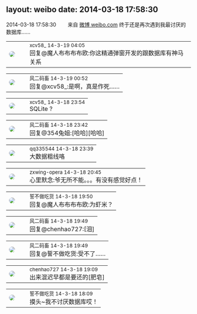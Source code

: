 layout: weibo
date: 2014-03-18 17:58:30
---
<meta name="referrer" content="no-referrer" />

2014-03-18 17:58:30  &nbsp;&nbsp;&nbsp;&nbsp;&nbsp;&nbsp; 来自 <a href="http://weibo.com/" rel="nofollow">微博 weibo.com</a>
终于还是再次遇到我最讨厌的数据库…… ​​​

<table style="width: 100%;">
  <tr>
    <td style="width: 40px;"><img style="border-radius:50%" src="https://tva3.sinaimg.cn/crop.0.0.1242.1242.50/801f7e9ajw8f3peekcgoqj20yi0yidg9.jpg?KID=imgbed,tva&Expires=1624466384&ssig=cfj8A4MSo0"></td>
    <td colspan="2"><small>xcv58_ 14-3-19 04:05</small><br/>回复@魔人布布布布欧:你这精通弹窗开发的跟数据库有神马关系</td>
  </tr>
</table>

<table style="width: 100%;">
  <tr>
    <td style="width: 40px;"><img style="border-radius:50%" src="https://tva3.sinaimg.cn/crop.0.0.639.639.50/6d2a6003jw8f3idy69w2gj20hs0hrt9g.jpg?KID=imgbed,tva&Expires=1624466384&ssig=bA%2BfUAQuWO"></td>
    <td colspan="2"><small>风二码畜 14-3-19 00:52</small><br/>回复@xcv58_:是啊，真是作死……</td>
  </tr>
</table>

<table style="width: 100%;">
  <tr>
    <td style="width: 40px;"><img style="border-radius:50%" src="https://tva3.sinaimg.cn/crop.0.0.1242.1242.50/801f7e9ajw8f3peekcgoqj20yi0yidg9.jpg?KID=imgbed,tva&Expires=1624466384&ssig=cfj8A4MSo0"></td>
    <td colspan="2"><small>xcv58_ 14-3-18 23:54</small><br/>SQLite ?</td>
  </tr>
</table>

<table style="width: 100%;">
  <tr>
    <td style="width: 40px;"><img style="border-radius:50%" src="https://tva3.sinaimg.cn/crop.0.0.639.639.50/6d2a6003jw8f3idy69w2gj20hs0hrt9g.jpg?KID=imgbed,tva&Expires=1624466384&ssig=bA%2BfUAQuWO"></td>
    <td colspan="2"><small>风二码畜 14-3-18 23:42</small><br/>回复@354兔姐:[哈哈][哈哈]</td>
  </tr>
</table>

<table style="width: 100%;">
  <tr>
    <td style="width: 40px;"><img style="border-radius:50%" src="https://tva4.sinaimg.cn/crop.0.0.180.180.50/7d25944djw1e8qgp5bmzyj2050050aa8.jpg?KID=imgbed,tva&Expires=1624466384&ssig=E%2BAaVEWoxP"></td>
    <td colspan="2"><small>qq335544 14-3-18 23:39</small><br/>大数据粗线咯</td>
  </tr>
</table>

<table style="width: 100%;">
  <tr>
    <td style="width: 40px;"><img style="border-radius:50%" src="https://tva4.sinaimg.cn/crop.0.0.180.180.50/735b8c72jw1e8qgp5bmzyj2050050aa8.jpg?KID=imgbed,tva&Expires=1624466384&ssig=cZy%2BDAudN3"></td>
    <td colspan="2"><small>zxwing-opera 14-3-18 20:45</small><br/>心里默念:爷无所不能。。。有没有感觉好点！</td>
  </tr>
</table>

<table style="width: 100%;">
  <tr>
    <td style="width: 40px;"><img style="border-radius:50%" src="https://tva1.sinaimg.cn/crop.0.0.640.640.50/86f7338fjw8edkav0whx0j20hs0hswfv.jpg?KID=imgbed,tva&Expires=1624466384&ssig=sNlUqz6HVx"></td>
    <td colspan="2"><small>誓不做吃货 14-3-18 19:50</small><br/>回复@魔人布布布布欧:为虾米？</td>
  </tr>
</table>

<table style="width: 100%;">
  <tr>
    <td style="width: 40px;"><img style="border-radius:50%" src="https://tva3.sinaimg.cn/crop.0.0.639.639.50/6d2a6003jw8f3idy69w2gj20hs0hrt9g.jpg?KID=imgbed,tva&Expires=1624466384&ssig=bA%2BfUAQuWO"></td>
    <td colspan="2"><small>风二码畜 14-3-18 19:49</small><br/>回复@chenhao727:[泪]</td>
  </tr>
</table>

<table style="width: 100%;">
  <tr>
    <td style="width: 40px;"><img style="border-radius:50%" src="https://tva3.sinaimg.cn/crop.0.0.639.639.50/6d2a6003jw8f3idy69w2gj20hs0hrt9g.jpg?KID=imgbed,tva&Expires=1624466384&ssig=bA%2BfUAQuWO"></td>
    <td colspan="2"><small>风二码畜 14-3-18 19:49</small><br/>回复@誓不做吃货:受不了……</td>
  </tr>
</table>

<table style="width: 100%;">
  <tr>
    <td style="width: 40px;"><img style="border-radius:50%" src="https://tva1.sinaimg.cn/crop.0.0.180.180.50/6ec3103ajw1e8qgp5bmzyj2050050aa8.jpg?KID=imgbed,tva&Expires=1624466384&ssig=hwuOVOQRoz"></td>
    <td colspan="2"><small>chenhao727 14-3-18 19:09</small><br/>出来混迟早都是要还的[肥皂]</td>
  </tr>
</table>

<table style="width: 100%;">
  <tr>
    <td style="width: 40px;"><img style="border-radius:50%" src="https://tva1.sinaimg.cn/crop.0.0.640.640.50/86f7338fjw8edkav0whx0j20hs0hswfv.jpg?KID=imgbed,tva&Expires=1624466384&ssig=sNlUqz6HVx"></td>
    <td colspan="2"><small>誓不做吃货 14-3-18 18:09</small><br/>摸头~我不讨厌数据库哎！</td>
  </tr>
</table>
